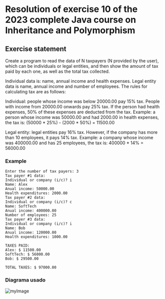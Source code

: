 # Resolution of exercise 10 of the 2023 complete Java course on Inheritance and Polymorphism

## Exercise statement

Create a program to read the data of N taxpayers (N provided by the user), which can be individuals or legal entities, and then show the amount of tax paid by each one, as well as the total tax collected.

Individual data is: name, annual income and health expenses. Legal entity data is name, annual income and number of employees. The rules for calculating tax are as follows:

Individual: people whose income was below 20000.00 pay 15% tax. People with income from 20000.00 onwards pay 25% tax. If the person had health expenses, 50% of these expenses are deducted from the tax.
Example: a person whose income was 50000.00 and had 2000.00 in health expenses, the tax is: (50000 * 25%) - (2000 * 50%) = 11500.00

Legal entity: legal entities pay 16% tax. However, if the company has more than 10 employees, it pays 14% tax.
Example: a company whose income was 400000.00 and has 25 employees, the tax is: 400000 * 14% = 56000.00

### Example

```
Enter the number of tax payers: 3
Tax payer #1 data:
Individual or company (i/c)? i
Name: Alex
Anual income: 50000.00
Health expenditures: 2000.00
Tax payer #2 data:
Individual or company (i/c)? c
Name: SoftTech
Anual income: 400000.00
Number of employees: 25
Tax payer #3 data:
Individual or company (i/c)? i
Name: Bob
Anual income: 120000.00
Health expenditures: 1000.00

TAXES PAID:
Alex: $ 11500.00
SoftTech: $ 56000.00
Bob: $ 29500.00

TOTAL TAXES: $ 97000.00
```

### Diagrama usado

![myImage](https://github.com/Luis-gabriel-dev/ex10/blob/main/Diagrama%20UML.PNG)
